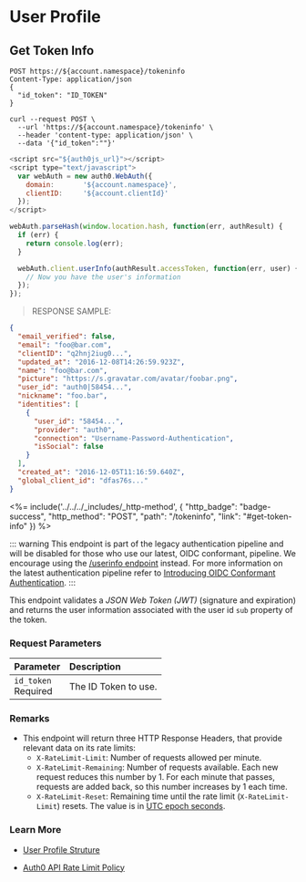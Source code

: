 <!-- markdownlint-disable MD024 MD033 -->

# User Profile

## Get Token Info

```http
POST https://${account.namespace}/tokeninfo
Content-Type: application/json
{
  "id_token": "ID_TOKEN"
}
```

```shell
curl --request POST \
  --url 'https://${account.namespace}/tokeninfo' \
  --header 'content-type: application/json' \
  --data '{"id_token":""}'
```

```javascript
<script src="${auth0js_url}"></script>
<script type="text/javascript">
  var webAuth = new auth0.WebAuth({
    domain:       '${account.namespace}',
    clientID:     '${account.clientId}'
  });
</script>

webAuth.parseHash(window.location.hash, function(err, authResult) {
  if (err) {
    return console.log(err);
  }

  webAuth.client.userInfo(authResult.accessToken, function(err, user) {
    // Now you have the user's information
  });
});
```

> RESPONSE SAMPLE:

```json
{
  "email_verified": false,
  "email": "foo@bar.com",
  "clientID": "q2hnj2iug0...",
  "updated_at": "2016-12-08T14:26:59.923Z",
  "name": "foo@bar.com",
  "picture": "https://s.gravatar.com/avatar/foobar.png",
  "user_id": "auth0|58454...",
  "nickname": "foo.bar",
  "identities": [
    {
      "user_id": "58454...",
      "provider": "auth0",
      "connection": "Username-Password-Authentication",
      "isSocial": false
    }
  ],
  "created_at": "2016-12-05T11:16:59.640Z",
  "global_client_id": "dfas76s..."
}
```

<%= include('../../../_includes/_http-method', {
  "http_badge": "badge-success",
  "http_method": "POST",
  "path": "/tokeninfo",
  "link": "#get-token-info"
}) %>

::: warning
This endpoint is part of the legacy authentication pipeline and will be disabled for those who use our latest, OIDC conformant, pipeline. We encourage using the [/userinfo endpoint](#get-user-info) instead. For more information on the latest authentication pipeline refer to [Introducing OIDC Conformant Authentication](/api-auth/intro).
:::

This endpoint validates a <dfn data-key="json-web-token">JSON Web Token (JWT)</dfn> (signature and expiration) and returns the user information associated with the user id `sub` property of the token.

### Request Parameters

| Parameter        | Description |
|:-----------------|:------------|
| `id_token` <br/><span class="label label-danger">Required</span> | The ID Token to use. |


### Remarks

- This endpoint will return three HTTP Response Headers, that provide relevant data on its rate limits:
  - `X-RateLimit-Limit`: Number of requests allowed per minute.
  - `X-RateLimit-Remaining`: Number of requests available. Each new request reduces this number by 1. For each minute that passes, requests are added back, so this number increases by 1 each time.
  - `X-RateLimit-Reset`: Remaining time until the rate limit (`X-RateLimit-Limit`) resets. The value is in [UTC epoch seconds](https://en.wikipedia.org/wiki/Unix_time).

### Learn More

- [User Profile Struture](/users/references/user-profile-structure)

- [Auth0 API Rate Limit Policy](/policies/rate-limits)
